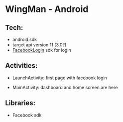 WingMan - Android
===========

Tech:
---------

* android sdk
* target api version 11 (3.0?)
* [FacebookLogin] sdk for login

Activities:
---------

- LaunchActivity: first page with facebook login

- MainActivity: dashboard and home screen are here


Libraries:
---------

- Facebook sdk


[FacebookLogin]:https://developers.facebook.com/docs/android/login-with-facebook/v2.0
[Devise]:https://github.com/plataformatec/devise
[SimpleToken]:https://github.com/gonzalo-bulnes/simple_token_authentication
[Postgresql]:http://www.postgresql.org/
[rspec]:http://rspec.info/
